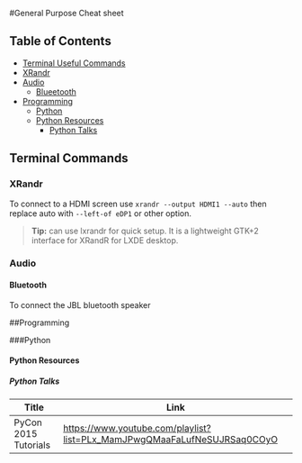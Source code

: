 #General Purpose Cheat sheet 

## Table of Contents
 - [Terminal Useful Commands](#terminal-commands)
  - [XRandr](#xrandr)
  - [Audio](#audio)
     - [Blueetooth](#bluetooth)
 - [Programming](#programming)
    - [Python](#python)
     - [Python Resources](#python-resources)
          - [Python Talks](#python-talks)
       

## Terminal Commands
### XRandr

To connect to a HDMI screen use `xrandr --output HDMI1 --auto` then replace auto with `--left-of eDP1` or other option.

> **Tip:** can use lxrandr for quick setup. It is a lightweight GTK+2 interface for XRandR for LXDE desktop.

### Audio

#### Bluetooth

To connect the JBL bluetooth speaker 


##Programming

###Python

#### Python Resources

##### Python Talks
| Title | Link |
| ----- | ---- |
| PyCon 2015 Tutorials | https://www.youtube.com/playlist?list=PLx_MamJPwgQMaaFaLufNeSUJRSaq0COyO |
